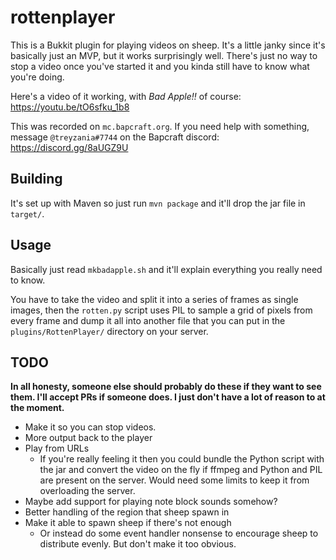 # rottenplayer

This is a Bukkit plugin for playing videos on sheep.  It's a little janky since it's basically just an MVP, but it works surprisingly well.  There's just no way to stop a video once you've started it and you kinda still have to know what you're doing.

Here's a video of it working, with *Bad Apple!!* of course: https://youtu.be/tO6sfku_1b8

This was recorded on `mc.bapcraft.org`.  If you need help with something, message `@treyzania#7744` on the Bapcraft discord: https://discord.gg/8aUGZ9U

## Building

It's set up with Maven so just run `mvn package` and it'll drop the jar file in `target/`.

## Usage

Basically just read `mkbadapple.sh` and it'll explain everything you really need to know.

You have to take the video and split it into a series of frames as single images, then the `rotten.py` script uses PIL to sample a grid of pixels from every frame and dump it all into another file that you can put in the `plugins/RottenPlayer/` directory on your server.

## TODO

**In all honesty, someone else should probably do these if they want to see them.  I'll accept PRs if someone does.  I just don't have a lot of reason to at the moment.**

* Make it so you can stop videos.
* More output back to the player
* Play from URLs
  * If you're really feeling it then you could bundle the Python script with the jar and convert the video on the fly if ffmpeg and Python and PIL are present on the server.  Would need some limits to keep it from overloading the server.
* Maybe add support for playing note block sounds somehow?
* Better handling of the region that sheep spawn in
* Make it able to spawn sheep if there's not enough
  * Or instead do some event handler nonsense to encourage sheep to distribute evenly.  But don't make it too obvious.

